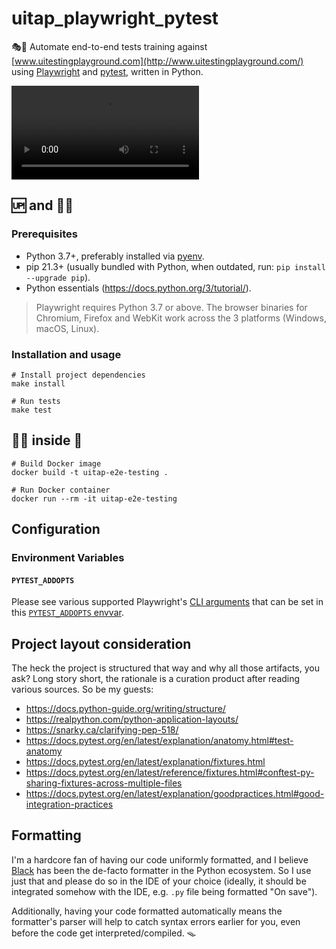 # uitap_playwright_pytest

🎭🐍 Automate end-to-end tests training against [www.uitestingplayground.com](http://www.uitestingplayground.com/) using [Playwright](https://playwright.dev/) and [pytest](https://docs.pytest.org/en/latest/explanation/fixtures.html), written in Python.

![](test_all.webm.mov)

## 🆙 and 🏃🏻

### Prerequisites

- Python 3.7+, preferably installed via [pyenv](https://github.com/pyenv/pyenv).
- pip 21.3+ (usually bundled with Python, when outdated, run: `pip install --upgrade pip`).
- Python essentials (https://docs.python.org/3/tutorial/).

> Playwright requires Python 3.7 or above. The browser binaries for Chromium, Firefox and WebKit work across the 3 platforms (Windows, macOS, Linux).

### Installation and usage

```shell
# Install project dependencies
make install

# Run tests
make test
```

## 🏃🏻 inside 🐳

```shell
# Build Docker image
docker build -t uitap-e2e-testing .

# Run Docker container
docker run --rm -it uitap-e2e-testing
```

## Configuration

### Environment Variables

#### `PYTEST_ADDOPTS`

Please see various supported Playwright's [CLI arguments](https://playwright.dev/python/docs/test-runners#cli-arguments) that can be set in this [`PYTEST_ADDOPTS` envvar](https://docs.pytest.org/en/latest/example/simple.html?highlight=addopts).

## Project layout consideration

The heck the project is structured that way and why all those artifacts, you ask? Long story short, the rationale is a curation product after reading various sources. So be my guests:

- https://docs.python-guide.org/writing/structure/
- https://realpython.com/python-application-layouts/
- https://snarky.ca/clarifying-pep-518/
- https://docs.pytest.org/en/latest/explanation/anatomy.html#test-anatomy
- https://docs.pytest.org/en/latest/explanation/fixtures.html
- https://docs.pytest.org/en/latest/reference/fixtures.html#conftest-py-sharing-fixtures-across-multiple-files
- https://docs.pytest.org/en/latest/explanation/goodpractices.html#good-integration-practices

## Formatting

I'm a hardcore fan of having our code uniformly formatted, and I believe [Black](https://github.com/psf/black) has been the de-facto formatter in the Python ecosystem. So I use just that and please do so in the IDE of your choice (ideally, it should be integrated somehow with the IDE, e.g. `.py` file being formatted "On save").

Additionally, having your code formatted automatically means the formatter's parser will help to catch syntax errors earlier for you, even before the code get interpreted/compiled. 🪤
